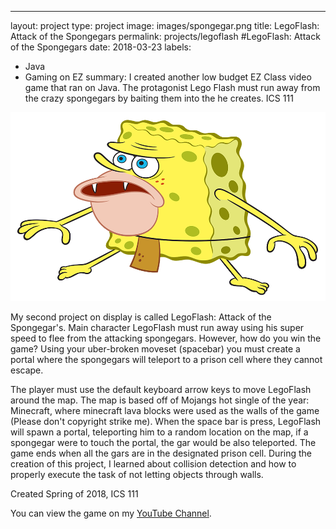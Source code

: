 ---
layout: project
type: project
image: images/spongegar.png
title: LegoFlash: Attack of the Spongegars
permalink: projects/legoflash
#LegoFlash: Attack of the Spongegars
date: 2018-03-23
labels:
  - Java
  - Gaming on EZ
summary: I created another low budget EZ Class video game that ran on Java. The protagonist Lego Flash must run away from the crazy spongegars by baiting them into the he creates. ICS 111

<img class="ui medium right floated rounded image" src="../images/spongegar.png">

My second project on display is called LegoFlash: Attack of the Spongegar's. Main character LegoFlash must run away using his super speed to flee from the attacking spongegars. However, how do you win the game? Using your uber-broken moveset (spacebar) you must create a portal where the spongegars will teleport to a prison cell where they cannot escape. 

The player must use the default keyboard arrow keys to move LegoFlash around the map. The map is based off of Mojangs hot single of the year: Minecraft, where minecraft lava blocks were used as the walls of the game (Please don't copyright strike me). When the space bar is press, LegoFlash will spawn a portal, teleporting him to a random location on the map, if a spongegar were to touch the portal, the gar would be also teleported. The game ends when all the gars are in the designated prison cell. During the creation of this project, I learned about collision detection and how to properly execute the task of not letting objects through walls. 

Created Spring of 2018, ICS 111

You can view the game on my [YouTube Channel](https://www.youtube.com/watch?v=_W_zGYd9qrY).
